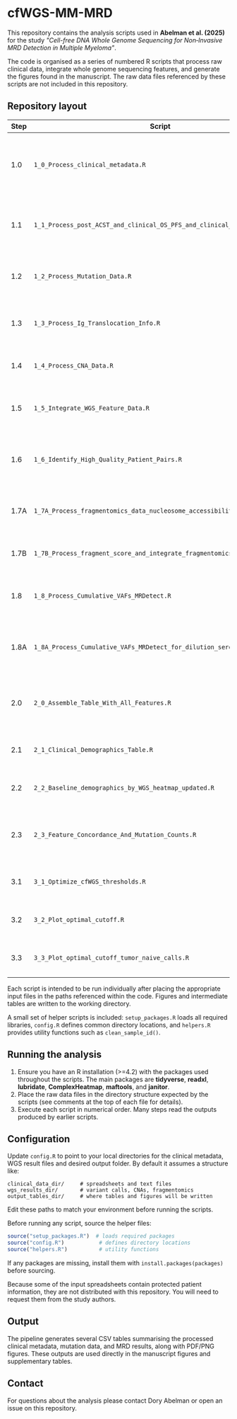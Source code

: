 # cfWGS-MM-MRD

This repository contains the analysis scripts used in **Abelman et al. (2025)** for the study *"Cell-free DNA Whole Genome Sequencing for Non‑Invasive MRD Detection in Multiple Myeloma"*.

The code is organised as a series of numbered R scripts that process raw clinical data, integrate whole genome sequencing features, and generate the figures found in the manuscript. The raw data files referenced by these scripts are not included in this repository.

## Repository layout

| Step | Script | Purpose |
| --- | --- | --- |
| 1.0 | `1_0_Process_clinical_metadata.R` | Harmonise clinical metadata from multiple cohorts and export cleaned tables. |
| 1.1 | `1_1_Process_post_ACST_and_clinical_OS_PFS_and_clinical_FISH_metadata.R` | Tidy transplant dates, relapse information, and overall survival metadata. |
| 1.2 | `1_2_Process_Mutation_Data.R` | Prepare mutation calls for baseline and follow‑up samples. |
| 1.3 | `1_3_Process_Ig_Translocation_Info.R` | Extract immunoglobulin translocation calls from WGS data. |
| 1.4 | `1_4_Process_CNA_Data.R` | Summarise copy number features from WGS results. |
| 1.5 | `1_5_Integrate_WGS_Feature_Data.R` | Combine mutation, CNA, and translocation features. |
| 1.6 | `1_6_Identify_High_Quality_Patient_Pairs.R` | Annotate samples that have matched bone‑marrow and cfDNA data. |
| 1.7A | `1_7A_Process_fragmentomics_data_nucleosome_accessibility.R` | Derive nucleosome accessibility metrics from fragmentomics. |
| 1.7B | `1_7B_Process_fragment_score_and_integrate_fragmentomics_data.R` | Compute fragmentation scores and export as table. |
| 1.8 | `1_8_Process_Cumulative_VAFs_MRDetect.R` | Process MRDetect output and calculate zscores. |
| 1.8A | `1_8A_Process_Cumulative_VAFs_MRDetect_for_dilution_seroes.R` | Process MRDetect output and calculate zscores for dilution series. |
| 2.0 | `2_0_Assemble_Table_With_All_Features.R` | Merge all processed features into a single table for downstream analyses. |
| 2.1 | `2_1_Clinical_Demographics_Table.R` | Produce patient demographic tables used in the manuscript. |
| 2.2 | `2_2_Baseline_demographics_by_WGS_heatmap_updated.R` | Create integrated alteration heatmaps. |
| 2.3 | `2_3_Feature_Concordance_And_Mutation_Counts.R` | Calculate concordance between bone‑marrow and cfDNA calls. |
| 3.1 | `3_1_Optimize_cfWGS_thresholds.R` | Determine optimal cfWGS tumour‑fraction thresholds. |
| 3.2 | `3_2_Plot_optimal_cutoff.R` | Plot the ROC curves for threshold selection. |
| 3.3 | `3_3_Plot_optimal_cutoff_tumor_naive_calls.R` | ROC analysis using tumour‑naïve mutation calls. |

Each script is intended to be run individually after placing the appropriate input files in the paths referenced within the code. Figures and intermediate tables are written to the working directory.

A small set of helper scripts is included:
`setup_packages.R` loads all required libraries, `config.R` defines common directory locations, and `helpers.R` provides utility functions such as `clean_sample_id()`.

## Running the analysis

1. Ensure you have an R installation (\>=4.2) with the packages used throughout the scripts. The main packages are **tidyverse**, **readxl**, **lubridate**, **ComplexHeatmap**, **maftools**, and **janitor**.
2. Place the raw data files in the directory structure expected by the scripts (see comments at the top of each file for details).
3. Execute each script in numerical order. Many steps read the outputs produced by earlier scripts.

## Configuration

Update `config.R` to point to your local directories for the clinical metadata,
WGS result files and desired output folder. By default it assumes a structure
like:

```
clinical_data_dir/     # spreadsheets and text files
wgs_results_dir/       # variant calls, CNAs, fragmentomics
output_tables_dir/     # where tables and figures will be written
```

Edit these paths to match your environment before running the scripts.

Before running any script, source the helper files:

```r
source("setup_packages.R")  # loads required packages
source("config.R")           # defines directory locations
source("helpers.R")          # utility functions
```
If any packages are missing, install them with `install.packages(packages)` before sourcing.

Because some of the input spreadsheets contain protected patient information, they are not distributed with this repository. You will need to request them from the study authors.

## Output

The pipeline generates several CSV tables summarising the processed clinical metadata, mutation data, and MRD results, along with PDF/PNG figures. These outputs are used directly in the manuscript figures and supplementary tables.

## Contact

For questions about the analysis please contact Dory Abelman or open an issue on this repository.
